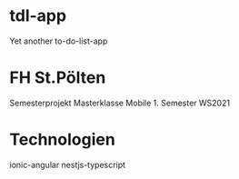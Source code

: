 # tdl-app
Yet another to-do-list-app

# FH St.Pölten
Semesterprojekt Masterklasse Mobile 1. Semester WS2021

# Technologien
ionic-angular
nestjs-typescript
